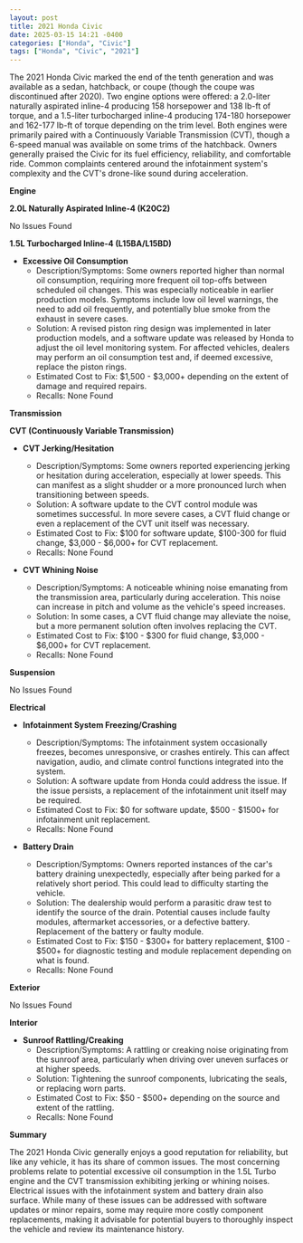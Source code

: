 ```yaml
---
layout: post
title: 2021 Honda Civic
date: 2025-03-15 14:21 -0400
categories: ["Honda", "Civic"]
tags: ["Honda", "Civic", "2021"]
---
```

The 2021 Honda Civic marked the end of the tenth generation and was available as a sedan, hatchback, or coupe (though the coupe was discontinued after 2020). Two engine options were offered: a 2.0-liter naturally aspirated inline-4 producing 158 horsepower and 138 lb-ft of torque, and a 1.5-liter turbocharged inline-4 producing 174-180 horsepower and 162-177 lb-ft of torque depending on the trim level. Both engines were primarily paired with a Continuously Variable Transmission (CVT), though a 6-speed manual was available on some trims of the hatchback. Owners generally praised the Civic for its fuel efficiency, reliability, and comfortable ride. Common complaints centered around the infotainment system's complexity and the CVT's drone-like sound during acceleration.

**Engine**

**2.0L Naturally Aspirated Inline-4 (K20C2)**

No Issues Found

**1.5L Turbocharged Inline-4 (L15BA/L15BD)**

* **Excessive Oil Consumption**
    * Description/Symptoms: Some owners reported higher than normal oil consumption, requiring more frequent oil top-offs between scheduled oil changes. This was especially noticeable in earlier production models. Symptoms include low oil level warnings, the need to add oil frequently, and potentially blue smoke from the exhaust in severe cases.
    * Solution: A revised piston ring design was implemented in later production models, and a software update was released by Honda to adjust the oil level monitoring system. For affected vehicles, dealers may perform an oil consumption test and, if deemed excessive, replace the piston rings.
    * Estimated Cost to Fix: $1,500 - $3,000+ depending on the extent of damage and required repairs.
    * Recalls: None Found

**Transmission**

**CVT (Continuously Variable Transmission)**

* **CVT Jerking/Hesitation**
    * Description/Symptoms: Some owners reported experiencing jerking or hesitation during acceleration, especially at lower speeds. This can manifest as a slight shudder or a more pronounced lurch when transitioning between speeds.
    * Solution: A software update to the CVT control module was sometimes successful. In more severe cases, a CVT fluid change or even a replacement of the CVT unit itself was necessary.
    * Estimated Cost to Fix: $100 for software update, $100-300 for fluid change, $3,000 - $6,000+ for CVT replacement.
    * Recalls: None Found

* **CVT Whining Noise**
    * Description/Symptoms: A noticeable whining noise emanating from the transmission area, particularly during acceleration. This noise can increase in pitch and volume as the vehicle's speed increases.
    * Solution: In some cases, a CVT fluid change may alleviate the noise, but a more permanent solution often involves replacing the CVT.
    * Estimated Cost to Fix: $100 - $300 for fluid change, $3,000 - $6,000+ for CVT replacement.
    * Recalls: None Found

**Suspension**

No Issues Found

**Electrical**

* **Infotainment System Freezing/Crashing**
    * Description/Symptoms: The infotainment system occasionally freezes, becomes unresponsive, or crashes entirely. This can affect navigation, audio, and climate control functions integrated into the system.
    * Solution: A software update from Honda could address the issue. If the issue persists, a replacement of the infotainment unit itself may be required.
    * Estimated Cost to Fix: $0 for software update, $500 - $1500+ for infotainment unit replacement.
    * Recalls: None Found

* **Battery Drain**
    * Description/Symptoms: Owners reported instances of the car's battery draining unexpectedly, especially after being parked for a relatively short period. This could lead to difficulty starting the vehicle.
    * Solution: The dealership would perform a parasitic draw test to identify the source of the drain. Potential causes include faulty modules, aftermarket accessories, or a defective battery. Replacement of the battery or faulty module.
    * Estimated Cost to Fix: $150 - $300+ for battery replacement, $100 - $500+ for diagnostic testing and module replacement depending on what is found.
    * Recalls: None Found

**Exterior**

No Issues Found

**Interior**

* **Sunroof Rattling/Creaking**
    * Description/Symptoms: A rattling or creaking noise originating from the sunroof area, particularly when driving over uneven surfaces or at higher speeds.
    * Solution: Tightening the sunroof components, lubricating the seals, or replacing worn parts.
    * Estimated Cost to Fix: $50 - $500+ depending on the source and extent of the rattling.
    * Recalls: None Found

**Summary**

The 2021 Honda Civic generally enjoys a good reputation for reliability, but like any vehicle, it has its share of common issues. The most concerning problems relate to potential excessive oil consumption in the 1.5L Turbo engine and the CVT transmission exhibiting jerking or whining noises. Electrical issues with the infotainment system and battery drain also surface. While many of these issues can be addressed with software updates or minor repairs, some may require more costly component replacements, making it advisable for potential buyers to thoroughly inspect the vehicle and review its maintenance history.

